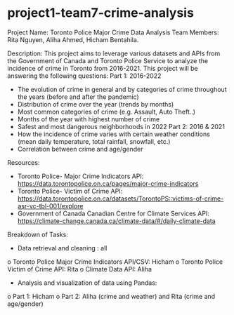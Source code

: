 # project1-team7-crime-analysis

Project Name: Toronto Police Major Crime Data Analysis 
Team Members: Rita Nguyen, Aliha Ahmed, Hicham Bentahila. 

Description: This project aims to leverage various datasets and APIs from the Government of Canada and Toronto Police Service to analyze the incidence of crime in Toronto from 2016-2021. This project will be answering the following questions:
Part 1: 2016-2022
-	The evolution of crime in general and by categories of crime throughout the years (before and after the pandemic)
-	Distribution of crime over the year (trends by months)
-	Most common categories of crime (e.g. Assault, Auto Theft..)
-	Months of the year with highest number of crime
-	Safest and most dangerous neighborhoods in 2022
Part 2: 2016 & 2021
-	How the incidence of crime varies with certain weather conditions (mean daily temperature, total rainfall, snowfall, etc.)
-	Correlation between crime and age/gender

Resources:
-	Toronto Police- Major Crime Indicators API: https://data.torontopolice.on.ca/pages/major-crime-indicators
-	Toronto Police- Victim of Crime API: https://data.torontopolice.on.ca/datasets/TorontoPS::victims-of-crime-asr-vc-tbl-001/explore
-   Government of Canada Canadian Centre for Climate Services API: https://climate-change.canada.ca/climate-data/#/daily-climate-data 

Breakdown of Tasks:
-   Data retrieval and cleaning : all
  
o	    Toronto Police Major Crime Indicators API/CSV: Hicham
o	    Toronto Police Victim of Crime API: Rita
o	    Climate Data API: Aliha

-	Analysis and visualization of data using Pandas:
  
o	    Part 1: Hicham
o	    Part 2: Aliha (crime and weather) and Rita (crime and age/gender)

